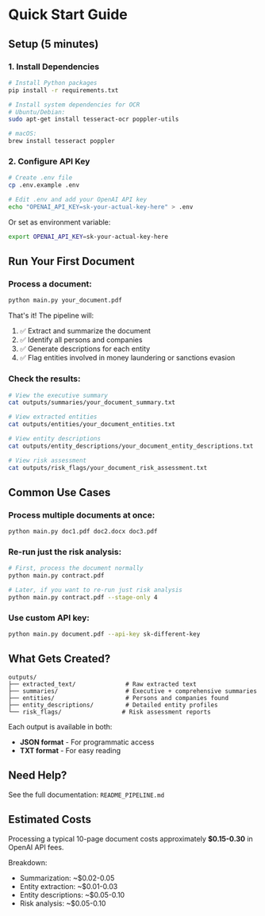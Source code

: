 # Quick Start Guide

## Setup (5 minutes)

### 1. Install Dependencies
```bash
# Install Python packages
pip install -r requirements.txt

# Install system dependencies for OCR
# Ubuntu/Debian:
sudo apt-get install tesseract-ocr poppler-utils

# macOS:
brew install tesseract poppler
```

### 2. Configure API Key
```bash
# Create .env file
cp .env.example .env

# Edit .env and add your OpenAI API key
echo "OPENAI_API_KEY=sk-your-actual-key-here" > .env
```

Or set as environment variable:
```bash
export OPENAI_API_KEY=sk-your-actual-key-here
```

## Run Your First Document

### Process a document:
```bash
python main.py your_document.pdf
```

That's it! The pipeline will:
1. ✅ Extract and summarize the document
2. ✅ Identify all persons and companies
3. ✅ Generate descriptions for each entity
4. ✅ Flag entities involved in money laundering or sanctions evasion

### Check the results:
```bash
# View the executive summary
cat outputs/summaries/your_document_summary.txt

# View extracted entities
cat outputs/entities/your_document_entities.txt

# View entity descriptions
cat outputs/entity_descriptions/your_document_entity_descriptions.txt

# View risk assessment
cat outputs/risk_flags/your_document_risk_assessment.txt
```

## Common Use Cases

### Process multiple documents at once:
```bash
python main.py doc1.pdf doc2.docx doc3.pdf
```

### Re-run just the risk analysis:
```bash
# First, process the document normally
python main.py contract.pdf

# Later, if you want to re-run just risk analysis
python main.py contract.pdf --stage-only 4
```

### Use custom API key:
```bash
python main.py document.pdf --api-key sk-different-key
```

## What Gets Created?

```
outputs/
├── extracted_text/              # Raw extracted text
├── summaries/                   # Executive + comprehensive summaries
├── entities/                    # Persons and companies found
├── entity_descriptions/         # Detailed entity profiles
└── risk_flags/                 # Risk assessment reports
```

Each output is available in both:
- **JSON format** - For programmatic access
- **TXT format** - For easy reading

## Need Help?

See the full documentation: `README_PIPELINE.md`

## Estimated Costs

Processing a typical 10-page document costs approximately **$0.15-0.30** in OpenAI API fees.

Breakdown:
- Summarization: ~$0.02-0.05
- Entity extraction: ~$0.01-0.03
- Entity descriptions: ~$0.05-0.10
- Risk analysis: ~$0.05-0.10
